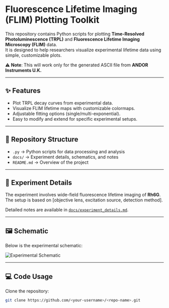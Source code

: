 # Fluorescence Lifetime Imaging (FLIM) Plotting Toolkit

This repository contains Python scripts for plotting **Time-Resolved Photoluminescence (TRPL)** and **Fluorescence Lifetime Imaging Microscopy (FLIM)** data.  
It is designed to help researchers visualize experimental lifetime data using simple, customizable plots.

⚠️ **Note**: This will work only for the generated ASCII file from **ANDOR Instruments U.K.**

---

## ✨ Features
- Plot TRPL decay curves from experimental data.
- Visualize FLIM lifetime maps with customizable colormaps.
- Adjustable fitting options (single/multi-exponential).
- Easy to modify and extend for specific experimental setups.

---

## 📂 Repository Structure
- `.py` → Python scripts for data processing and analysis  
- `docs/` → Experiment details, schematics, and notes  
- `README.md` → Overview of the project  

---

## 🧪 Experiment Details
The experiment involves wide-field fluorescence lifetime imaging of **Rh6G**.  
The setup is based on [objective lens, excitation source, detection method].  

Detailed notes are available in [`docs/experiment_details.md`](docs/experimental_details.md).

---

## 🖼️ Schematic
Below is the experimental schematic:

![Experimental Schematic](docs/schematic_results.png)

---

## 💻 Code Usage
Clone the repository:
```bash
git clone https://github.com/<your-username>/<repo-name>.git

